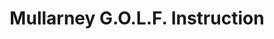 ---
title: "Mullarney G.O.L.F. Instruction"
address: "17A West Link Commercial Park Oranmore Co. Galway"
tel: "(091)788539"
county: "Galway"
category: "Golf Lessons"
type: "Content"
lat: "53.26751681"
lng: "-9.066581172"
---